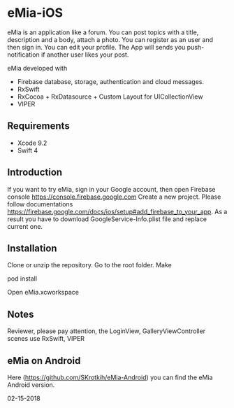 # eMia-iOS

eMia is an application like a forum. You can post topics with a title, description and a body, attach a photo.
You can register as an user and then sign in. You can edit your profile.
The App will sends you push-notification if another user likes your post.

eMia developed with 
- Firebase database, storage, authentication and cloud messages.
- RxSwift
- RxCocoa + RxDatasource + Custom Layout for UICollectionView
- VIPER

## Requirements

- Xcode 9.2
- Swift 4

## Introduction

If you want to try eMia, sign in your Google account, then open Firebase console https://console.firebase.google.com
Create a new project. Please follow documentations https://firebase.google.com/docs/ios/setup#add_firebase_to_your_app.
As a result you have to download GoogleService-Info.plist file and replace current one.

## Installation

Clone or unzip the repository. Go to the root folder. Make

pod install

Open eMia.xcworkspace

## Notes

Reviewer, please pay attention, the LoginView, GalleryViewController scenes use RxSwift, VIPER

## eMia on Android

Here (https://github.com/SKrotkih/eMia-Android) you can find the eMia Android version.

02-15-2018
